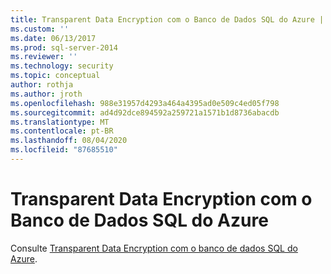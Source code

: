 ```yaml
---
title: Transparent Data Encryption com o Banco de Dados SQL do Azure | Microsoft Docs
ms.custom: ''
ms.date: 06/13/2017
ms.prod: sql-server-2014
ms.reviewer: ''
ms.technology: security
ms.topic: conceptual
author: rothja
ms.author: jroth
ms.openlocfilehash: 988e31957d4293a464a4395ad0e509c4ed05f798
ms.sourcegitcommit: ad4d92dce894592a259721a1571b1d8736abacdb
ms.translationtype: MT
ms.contentlocale: pt-BR
ms.lasthandoff: 08/04/2020
ms.locfileid: "87685510"
---
```

# <a name="transparent-data-encryption-with-azure-sql-database"></a>Transparent Data Encryption com o Banco de Dados SQL do Azure
Consulte [Transparent Data Encryption com o banco de dados SQL do Azure](../../database-engine/transparent-data-encryption-with-azure-sql-database.md).
